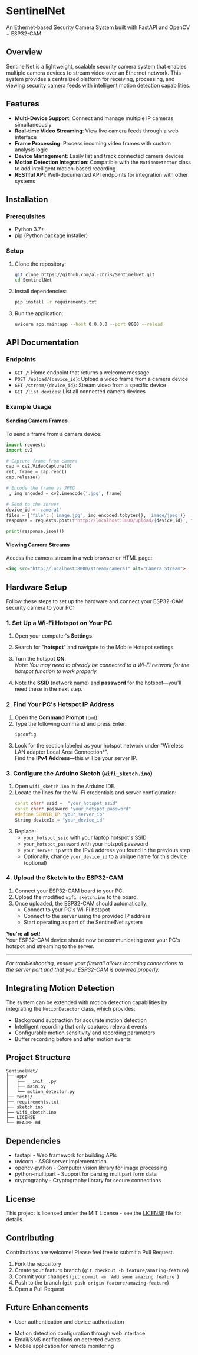 # SentinelNet

An Ethernet-based Security Camera System built with FastAPI and OpenCV + ESP32-CAM

## Overview

SentinelNet is a lightweight, scalable security camera system that enables multiple camera devices to stream video over an Ethernet network. This system provides a centralized platform for receiving, processing, and viewing security camera feeds with intelligent motion detection capabilities.

## Features

- **Multi-Device Support**: Connect and manage multiple IP cameras simultaneously
- **Real-time Video Streaming**: View live camera feeds through a web interface
- **Frame Processing**: Process incoming video frames with custom analysis logic
- **Device Management**: Easily list and track connected camera devices
- **Motion Detection Integration**: Compatible with the `MotionDetector` class to add intelligent motion-based recording
- **RESTful API**: Well-documented API endpoints for integration with other systems

## Installation

### Prerequisites

- Python 3.7+
- pip (Python package installer)

### Setup

1. Clone the repository:
   ```bash
   git clone https://github.com/al-chris/SentinelNet.git
   cd SentinelNet
   ```

2. Install dependencies:
   ```bash
   pip install -r requirements.txt
   ```

3. Run the application:
   ```bash
   uvicorn app.main:app --host 0.0.0.0 --port 8000 --reload
   ```

## API Documentation

### Endpoints

- `GET /`: Home endpoint that returns a welcome message
- `POST /upload/{device_id}`: Upload a video frame from a camera device
- `GET /stream/{device_id}`: Stream video from a specific device
- `GET /list_devices`: List all connected camera devices

### Example Usage

#### Sending Camera Frames

To send a frame from a camera device:

```python
import requests
import cv2

# Capture frame from camera
cap = cv2.VideoCapture(0)
ret, frame = cap.read()
cap.release()

# Encode the frame as JPEG
_, img_encoded = cv2.imencode('.jpg', frame)

# Send to the server
device_id = 'camera1'
files = {'file': ('image.jpg', img_encoded.tobytes(), 'image/jpeg')}
response = requests.post(f'http://localhost:8000/upload/{device_id}', files=files)

print(response.json())
```

#### Viewing Camera Streams

Access the camera stream in a web browser or HTML page:

```html
<img src="http://localhost:8000/stream/camera1" alt="Camera Stream">
```
## Hardware Setup

Follow these steps to set up the hardware and connect your ESP32-CAM security camera to your PC:

### 1. Set Up a Wi-Fi Hotspot on Your PC

1. Open your computer's **Settings**.
2. Search for "**hotspot**" and navigate to the Mobile Hotspot settings.
3. Turn the hotspot **ON**.  
   *Note: You may need to already be connected to a Wi-Fi network for the hotspot function to work properly.*

4. Note the **SSID** (network name) and **password** for the hotspot—you'll need these in the next step.

### 2. Find Your PC's Hotspot IP Address

1. Open the **Command Prompt** (`cmd`).
2. Type the following command and press Enter:
   ```
   ipconfig
   ```
3. Look for the section labeled as your hotspot network under "Wireless LAN adapter Local Area Connection*".  
   Find the **IPv4 Address**—this will be your server IP.

### 3. Configure the Arduino Sketch (`wifi_sketch.ino`)

1. Open `wifi_sketch.ino` in the Arduino IDE.
2. Locate the lines for the Wi-Fi credentials and server configuration:
   ```cpp
   const char* ssid =  "your_hotspot_ssid"
   const char* password "your_hotspot_password"
   #define SERVER_IP "your_server_ip"
   String deviceId = "your_device_id"
   ```
3. Replace:
   - `your_hotspot_ssid` with your laptop hotspot's SSID  
   - `your_hotspot_password` with your hotspot password  
   - `your_server_ip` with the IPv4 address you found in the previous step  
   - Optionally, change `your_device_id` to a unique name for this device (optional)

### 4. Upload the Sketch to the ESP32-CAM

1. Connect your ESP32-CAM board to your PC.
2. Upload the modified `wifi_sketch.ino` to the board.
3. Once uploaded, the ESP32-CAM should automatically:
   - Connect to your PC's Wi-Fi hotspot
   - Connect to the server using the provided IP address
   - Start operating as part of the SentinelNet system

**You're all set!**  
Your ESP32-CAM device should now be communicating over your PC's hotspot and streaming to the server.

---
*For troubleshooting, ensure your firewall allows incoming connections to the server port and that your ESP32-CAM is powered properly.*

## Integrating Motion Detection

The system can be extended with motion detection capabilities by integrating the `MotionDetector` class, which provides:

- Background subtraction for accurate motion detection
- Intelligent recording that only captures relevant events
- Configurable motion sensitivity and recording parameters
- Buffer recording before and after motion events

## Project Structure

```
SentinelNet/
├── app/
│   ├── __init__.py
│   ├── main.py
│   └── motion_detector.py
├── tests/
├── requirements.txt
├── sketch.ino
├── wifi_sketch.ino
├── LICENSE
└── README.md
```

## Dependencies

- fastapi - Web framework for building APIs
- uvicorn - ASGI server implementation
- opencv-python - Computer vision library for image processing
- python-multipart - Support for parsing multipart form data
- cryptography - Cryptography library for secure connections

## License

This project is licensed under the MIT License - see the [LICENSE](LICENSE) file for details.

## Contributing

Contributions are welcome! Please feel free to submit a Pull Request.

1. Fork the repository
2. Create your feature branch (`git checkout -b feature/amazing-feature`)
3. Commit your changes (`git commit -m 'Add some amazing feature'`)
4. Push to the branch (`git push origin feature/amazing-feature`)
5. Open a Pull Request

## Future Enhancements

- User authentication and device authorization
<!-- - Video recording and storage management -->
- Motion detection configuration through web interface
- Email/SMS notifications on detected events
- Mobile application for remote monitoring
